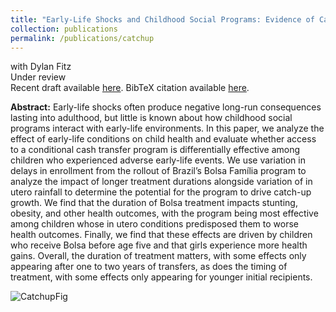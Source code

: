 ```yaml
---
title: "Early-Life Shocks and Childhood Social Programs: Evidence of Catch-Up in Brazil"
collection: publications
permalink: /publications/catchup
---
```

with Dylan Fitz<br>
Under review<br>
Recent draft available [here](http://rileyleague.github.io/files/catchup_leaguefitz.pdf). BibTeX citation available [here](http://rileyleague.github.io/bibfiles/league2022early.md).

**Abstract:** Early-life shocks often produce negative long-run consequences lasting into adulthood, but little is known about how childhood social programs interact with early-life environments. In this paper, we analyze the effect of early-life conditions on child health and evaluate whether access to a conditional cash transfer program is differentially effective among children who experienced adverse early-life events. We use variation in delays in enrollment from the rollout of Brazil’s Bolsa Família program to analyze the impact of longer treatment durations alongside variation of in utero rainfall to determine the potential for the program to drive catch-up growth. We find that the duration of Bolsa treatment impacts stunting, obesity, and other health outcomes, with the program being most effective among children whose in utero conditions predisposed them to worse health outcomes. Finally, we find that these effects are driven by children who receive Bolsa before age five and that girls experience more health gains. Overall, the duration of treatment matters, with some effects only appearing after one to two years of transfers, as does the timing of treatment, with some effects only appearing for younger initial recipients.

![CatchupFig](https://rileyleague.github.io/images/Bolsa_stunted.png)
